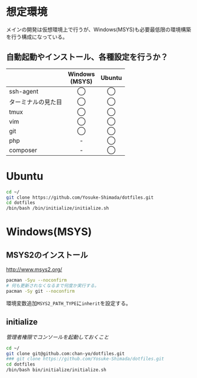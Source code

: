 # 想定環境  
メインの開発は仮想環境上で行うが、Windows(MSYS)も必要最低限の環境構築を行う構成になっている。  

## 自動起動やインストール、各種設定を行うか？  

||Windows<br>(MSYS)|Ubuntu|
|:---|:---:|:---:|
|ssh-agent|◯|◯|
|ターミナルの見た目|◯|◯|
|tmux|◯|◯|
|vim|◯|◯|
|git|◯|◯|
|php|-|◯|
|composer|-|◯|

# Ubuntu  
```sh
cd ~/
git clone https://github.com/Yosuke-Shimada/dotfiles.git
cd dotfiles
/bin/bash /bin/initialize/initialize.sh
```  
# Windows(MSYS)  
## MSYS2のインストール  
http://www.msys2.org/
```sh
pacman -Syu --noconfirm
# 何も更新されなくなるまで何度か実行する。
pacman -Sy git --noconfirm
```  
環境変数追加`MSYS2_PATH_TYPE`に`inherit`を設定する。  
## initialize  
*管理者権限でコンソールを起動しておくこと*  
```sh
cd ~/
git clone git@github.com:chan-yo/dotfiles.git
### git clone https://github.com/Yosuke-Shimada/dotfiles.git
cd dotfiles
/bin/bash bin/initialize/initialize.sh
```  
